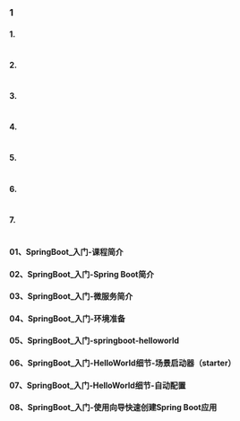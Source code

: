 ### 1

#### 1.

```xml


```

#### 2.

```java

```

#### 3.

```java

```

#### 4.

```java

```

#### 5.

```java

```

#### 6.

```java

```

#### 7.

```java

```



#### 01、SpringBoot_入门-课程简介
#### 02、SpringBoot_入门-Spring Boot简介
#### 03、SpringBoot_入门-微服务简介
#### 04、SpringBoot_入门-环境准备
#### 05、SpringBoot_入门-springboot-helloworld
#### 06、SpringBoot_入门-HelloWorld细节-场景启动器（starter）
#### 07、SpringBoot_入门-HelloWorld细节-自动配置
#### 08、SpringBoot_入门-使用向导快速创建Spring Boot应用